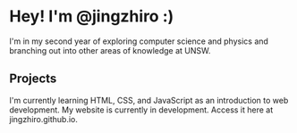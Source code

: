 <h1>Hey! I'm @jingzhiro :)</h1>

I'm in my second year of exploring computer science and physics and branching out into other areas of knowledge at UNSW.

<h2>Projects</h2>

I'm currently learning HTML, CSS, and JavaScript as an introduction to web development. My website is currently in development.
Access it here at jingzhiro.github.io.
<!---
jingzhiro/jingzhiro is a ✨ special ✨ repository because its `README.md` (this file) appears on your GitHub profile.
You can click the Preview link to take a look at your changes.
--->
